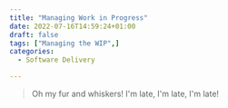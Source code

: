 ```yaml
---
title: "Managing Work in Progress"
date: 2022-07-16T14:59:24+01:00
draft: false
tags: ["Managing the WIP",]
categories:
  - Software Delivery

---
```

>  Oh my fur and whiskers! I'm late, I'm late, I'm late!
